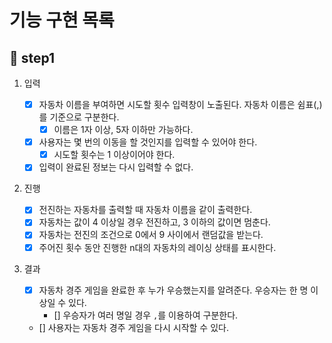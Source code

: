 # 기능 구현 목록

## 🎯 step1

1. 입력

   - [x] 자동차 이름을 부여하면 시도할 횟수 입력창이 노출된다. 자동차 이름은 쉼표(,)를 기준으로 구분한다.
     - [x] 이름은 1자 이상, 5자 이하만 가능하다.
   - [x] 사용자는 몇 번의 이동을 할 것인지를 입력할 수 있어야 한다.
     - [x] 시도할 횟수는 1 이상이어야 한다.
   - [x] 입력이 완료된 정보는 다시 입력할 수 없다.

2. 진행

   - [x] 전진하는 자동차를 출력할 때 자동차 이름을 같이 출력한다.
   - [x] 자동차는 값이 4 이상일 경우 전진하고, 3 이하의 값이면 멈춘다.
   - [x] 자동차는 전진의 조건으로 0에서 9 사이에서 랜덤값을 받는다.
   - [x] 주어진 횟수 동안 진행한 n대의 자동차의 레이싱 상태를 표시한다.

3. 결과

   - [x] 자동차 경주 게임을 완료한 후 누가 우승했는지를 알려준다. 우승자는 한 명 이상일 수 있다.
     - [] 우승자가 여러 명일 경우 `,`를 이용하여 구분한다.
   - [] 사용자는 자동차 경주 게임을 다시 시작할 수 있다.
